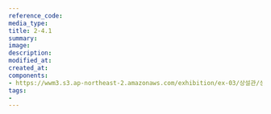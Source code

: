 ```yaml
---
reference_code:
media_type:
title: 2-4.1
summary:
image:
description:
modified_at:
created_at:
components:
- https://wwm3.s3.ap-northeast-2.amazonaws.com/exhibition/ex-03/상설관/상설관1+오른편/2-4.1.jpg
tags:
-
---
```

